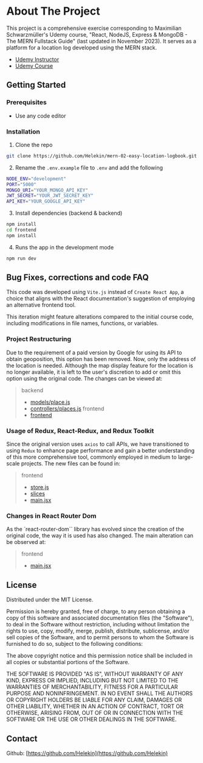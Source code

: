 # About The Project

This project is a comprehensive exercise corresponding to Maximilian Schwarzmüller's Udemy course, "React, NodeJS, Express & MongoDB - The MERN Fullstack Guide" (last updated in November 2023). It serves as a platform for a location log developed using the MERN stack.

- [Udemy Instructor](https://www.udemy.com/user/maximilian-schwarzmuller/)
- [Udemy Course](https://www.udemy.com/course/react-nodejs-express-mongodb-the-mern-fullstack-guide/)

## Getting Started

### Prerequisites

- Use any code editor

### Installation

1. Clone the repo

```sh
git clone https://github.com/Helekin/mern-02-easy-location-logbook.git
```

2. Rename the `.env.example` file to `.env` and add the following

```sh
NODE_ENV="development"
PORT="5000"
MONGO_URI="YOUR_MONGO_API_KEY"
JWT_SECRET="YOUR_JWT_SECRET_KEY"
API_KEY="YOUR_GOOGLE_API_KEY"
```

3. Install dependencies (backend & backend)

```sh
npm install
cd frontend
npm install
```

4. Runs the app in the development mode

```sh
npm run dev
```

## Bug Fixes, corrections and code FAQ

This code was developed using `Vite.js` instead of `Create React App`, a choice that aligns with the React documentation's suggestion of employing an alternative frontend tool.

This iteration might feature alterations compared to the initial course code, including modifications in file names, functions, or variables.

### Project Restructuring

Due to the requirement of a paid version by Google for using its API to obtain geoposition, this option has been removed. Now, only the address of the location is needed. Although the map display feature for the location is no longer available, it is left to the user's discretion to add or omit this option using the original code.
The changes can be viewed at:

> backend
>
> - [models/place.js](https://github.com/Helekin/mern-02-easy-location-logbook/blob/main/backend/models/place.js)
> - [controllers/places.js](https://github.com/Helekin/mern-02-easy-location-logbook/blob/main/backend/controllers/place.js)
> frontend
> - [frontend](https://github.com/Helekin/mern-02-easy-location-logbook/tree/main/frontend)

### Usage of Redux, React-Redux, and Redux Toolkit

Since the original version uses `axios` to call APIs, we have transitioned to using `Redux` to enhance page performance and gain a better understanding of this more comprehensive tool, commonly employed in medium to large-scale projects.
The new files can be found in:

> frontend
> - [store.js](https://github.com/Helekin/mern-02-easy-location-logbook/blob/main/frontend/src/store/store.js)
> - [slices](https://github.com/Helekin/mern-02-easy-location-logbook/tree/main/frontend/src/slices)
> - [main.jsx](https://github.com/Helekin/mern-02-easy-location-logbook/blob/main/frontend/src/main.jsx)

### Changes in React Router Dom

As the `react-router-dom`` library has evolved since the creation of the original code, the way it is used has also changed.
The main alteration can be observed at:

> frontend
> - [main.jsx](https://github.com/Helekin/mern-02-easy-location-logbook/blob/main/frontend/src/main.jsx)

## License

Distributed under the MIT License.

Permission is hereby granted, free of charge, to any person obtaining a copy of this software and associated documentation files (the "Software"), to deal in the Software without restriction, including without limitation the rights to use, copy, modify, merge, publish, distribute, sublicense, and/or sell copies of the Software, and to permit persons to whom the Software is furnished to do so, subject to the following conditions:

The above copyright notice and this permission notice shall be included in all copies or substantial portions of the Software.

THE SOFTWARE IS PROVIDED "AS IS", WITHOUT WARRANTY OF ANY KIND, EXPRESS OR IMPLIED, INCLUDING BUT NOT LIMITED TO THE WARRANTIES OF MERCHANTABILITY, FITNESS FOR A PARTICULAR PURPOSE AND NONINFRINGEMENT. IN NO EVENT SHALL THE AUTHORS OR COPYRIGHT HOLDERS BE LIABLE FOR ANY CLAIM, DAMAGES OR OTHER LIABILITY, WHETHER IN AN ACTION OF CONTRACT, TORT OR OTHERWISE, ARISING FROM, OUT OF OR IN CONNECTION WITH THE SOFTWARE OR THE USE OR OTHER DEALINGS IN THE SOFTWARE.

## Contact

Github: [https://github.com/Helekin](https://github.com/Helekin)
